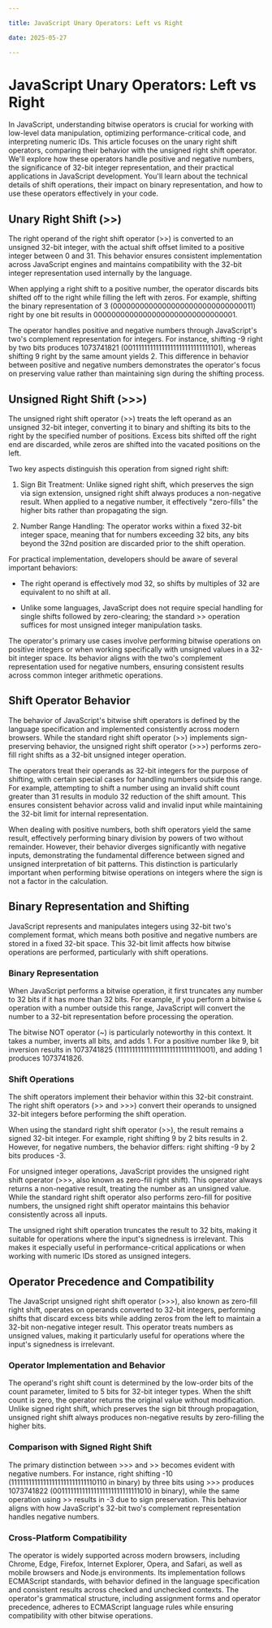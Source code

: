 ```yaml
---

title: JavaScript Unary Operators: Left vs Right

date: 2025-05-27

---
```



# JavaScript Unary Operators: Left vs Right

In JavaScript, understanding bitwise operators is crucial for working with low-level data manipulation, optimizing performance-critical code, and interpreting numeric IDs. This article focuses on the unary right shift operators, comparing their behavior with the unsigned right shift operator. We'll explore how these operators handle positive and negative numbers, the significance of 32-bit integer representation, and their practical applications in JavaScript development. You'll learn about the technical details of shift operations, their impact on binary representation, and how to use these operators effectively in your code.


## Unary Right Shift (>>)

The right operand of the right shift operator (>>) is converted to an unsigned 32-bit integer, with the actual shift offset limited to a positive integer between 0 and 31. This behavior ensures consistent implementation across JavaScript engines and maintains compatibility with the 32-bit integer representation used internally by the language.

When applying a right shift to a positive number, the operator discards bits shifted off to the right while filling the left with zeros. For example, shifting the binary representation of 3 (00000000000000000000000000000011) right by one bit results in 00000000000000000000000000000001.

The operator handles positive and negative numbers through JavaScript's two's complement representation for integers. For instance, shifting -9 right by two bits produces 1073741821 (00111111111111111111111111111101), whereas shifting 9 right by the same amount yields 2. This difference in behavior between positive and negative numbers demonstrates the operator's focus on preserving value rather than maintaining sign during the shifting process.


## Unsigned Right Shift (>>>)

The unsigned right shift operator (>>) treats the left operand as an unsigned 32-bit integer, converting it to binary and shifting its bits to the right by the specified number of positions. Excess bits shifted off the right end are discarded, while zeros are shifted into the vacated positions on the left.

Two key aspects distinguish this operation from signed right shift:

1. Sign Bit Treatment: Unlike signed right shift, which preserves the sign via sign extension, unsigned right shift always produces a non-negative result. When applied to a negative number, it effectively "zero-fills" the higher bits rather than propagating the sign.

2. Number Range Handling: The operator works within a fixed 32-bit integer space, meaning that for numbers exceeding 32 bits, any bits beyond the 32nd position are discarded prior to the shift operation.

For practical implementation, developers should be aware of several important behaviors:

- The right operand is effectively mod 32, so shifts by multiples of 32 are equivalent to no shift at all.

- Unlike some languages, JavaScript does not require special handling for single shifts followed by zero-clearing; the standard >> operation suffices for most unsigned integer manipulation tasks.

The operator's primary use cases involve performing bitwise operations on positive integers or when working specifically with unsigned values in a 32-bit integer space. Its behavior aligns with the two's complement representation used for negative numbers, ensuring consistent results across common integer arithmetic operations.


## Shift Operator Behavior

The behavior of JavaScript's bitwise shift operators is defined by the language specification and implemented consistently across modern browsers. While the standard right shift operator (>>) implements sign-preserving behavior, the unsigned right shift operator (>>>) performs zero-fill right shifts as a 32-bit unsigned integer operation.

The operators treat their operands as 32-bit integers for the purpose of shifting, with certain special cases for handling numbers outside this range. For example, attempting to shift a number using an invalid shift count greater than 31 results in modulo 32 reduction of the shift amount. This ensures consistent behavior across valid and invalid input while maintaining the 32-bit limit for internal representation.

When dealing with positive numbers, both shift operators yield the same result, effectively performing binary division by powers of two without remainder. However, their behavior diverges significantly with negative inputs, demonstrating the fundamental difference between signed and unsigned interpretation of bit patterns. This distinction is particularly important when performing bitwise operations on integers where the sign is not a factor in the calculation.


## Binary Representation and Shifting

JavaScript represents and manipulates integers using 32-bit two's complement format, which means both positive and negative numbers are stored in a fixed 32-bit space. This 32-bit limit affects how bitwise operations are performed, particularly with shift operations.


### Binary Representation

When JavaScript performs a bitwise operation, it first truncates any number to 32 bits if it has more than 32 bits. For example, if you perform a bitwise `&` operation with a number outside this range, JavaScript will convert the number to a 32-bit representation before processing the operation.

The bitwise NOT operator (~) is particularly noteworthy in this context. It takes a number, inverts all bits, and adds 1. For a positive number like 9, bit inversion results in 1073741825 (11111111111111111111111111111001), and adding 1 produces 1073741826.


### Shift Operations

The shift operators implement their behavior within this 32-bit constraint. The right shift operators (>> and >>>) convert their operands to unsigned 32-bit integers before performing the shift operation.

When using the standard right shift operator (>>), the result remains a signed 32-bit integer. For example, right shifting 9 by 2 bits results in 2. However, for negative numbers, the behavior differs: right shifting -9 by 2 bits produces -3.

For unsigned integer operations, JavaScript provides the unsigned right shift operator (>>>, also known as zero-fill right shift). This operator always returns a non-negative result, treating the number as an unsigned value. While the standard right shift operator also performs zero-fill for positive numbers, the unsigned right shift operator maintains this behavior consistently across all inputs.

The unsigned right shift operation truncates the result to 32 bits, making it suitable for operations where the input's signedness is irrelevant. This makes it especially useful in performance-critical applications or when working with numeric IDs stored as unsigned integers.


## Operator Precedence and Compatibility

The JavaScript unsigned right shift operator (>>>), also known as zero-fill right shift, operates on operands converted to 32-bit integers, performing shifts that discard excess bits while adding zeros from the left to maintain a 32-bit non-negative integer result. This operator treats numbers as unsigned values, making it particularly useful for operations where the input's signedness is irrelevant.


### Operator Implementation and Behavior

The operand's right shift count is determined by the low-order bits of the count parameter, limited to 5 bits for 32-bit integer types. When the shift count is zero, the operator returns the original value without modification. Unlike signed right shift, which preserves the sign bit through propagation, unsigned right shift always produces non-negative results by zero-filling the higher bits.


### Comparison with Signed Right Shift

The primary distinction between >>> and >> becomes evident with negative numbers. For instance, right shifting -10 (11111111111111111111111111110110 in binary) by three bits using >>> produces 1073741822 (00111111111111111111111111111010 in binary), while the same operation using >> results in -3 due to sign preservation. This behavior aligns with how JavaScript's 32-bit two's complement representation handles negative numbers.


### Cross-Platform Compatibility

The operator is widely supported across modern browsers, including Chrome, Edge, Firefox, Internet Explorer, Opera, and Safari, as well as mobile browsers and Node.js environments. Its implementation follows ECMAScript standards, with behavior defined in the language specification and consistent results across checked and unchecked contexts. The operator's grammatical structure, including assignment forms and operator precedence, adheres to ECMAScript language rules while ensuring compatibility with other bitwise operations.

